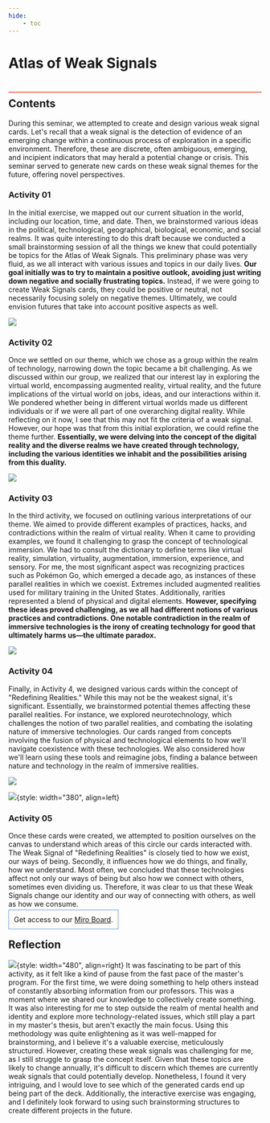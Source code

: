 ```yaml
---
hide:
    - toc
---
```


# Atlas of Weak Signals
<div style="height:2px; background-color: #E17858; margin-top: 40px; margin-bottom: -20px;"></div>

## Contents
During this seminar, we attempted to create and design various weak signal cards. Let's recall that a weak signal is the detection of evidence of an emerging change within a continuous process of exploration in a specific environment. Therefore, these are discrete, often ambiguous, emerging, and incipient indicators that may herald a potential change or crisis. This seminar served to generate new cards on these weak signal themes for the future, offering novel perspectives.

### Activity 01
In the initial exercise, we mapped out our current situation in the world, including our location, time, and date. Then, we brainstormed various ideas in the political, technological, geographical, biological, economic, and social realms. It was quite interesting to do this draft because we conducted a small brainstorming session of all the things we knew that could potentially be topics for the Atlas of Weak Signals. This preliminary phase was very fluid, as we all interact with various issues and topics in our daily lives. **Our goal initially was to try to maintain a positive outlook, avoiding just writing down negative and socially frustrating topics.** Instead, if we were going to create Weak Signals cards, they could be positive or neutral, not necessarily focusing solely on negative themes. Ultimately, we could envision futures that take into account positive aspects as well.

![](../../images\term3\Atlas/work.png)

### Activity 02
Once we settled on our theme, which we chose as a group within the realm of technology, narrowing down the topic became a bit challenging. As we discussed within our group, we realized that our interest lay in exploring the virtual world, encompassing augmented reality, virtual reality, and the future implications of the virtual world on jobs, ideas, and our interactions within it. We pondered whether being in different virtual worlds made us different individuals or if we were all part of one overarching digital reality. While reflecting on it now, I see that this may not fit the criteria of a weak signal. However, our hope was that from this initial exploration, we could refine the theme further. **Essentially, we were delving into the concept of the digital reality and the diverse realms we have created through technology, including the various identities we inhabit and the possibilities arising from this duality.**

![](../../images\term3\Atlas/themes.png)

### Activity 03
In the third activity, we focused on outlining various interpretations of our theme. We aimed to provide different examples of practices, hacks, and contradictions within the realm of virtual reality. When it came to providing examples, we found it challenging to grasp the concept of technological immersion. We had to consult the dictionary to define terms like virtual reality, simulation, virtuality, augmentation, immersion, experience, and sensory. For me, the most significant aspect was recognizing practices such as Pokémon Go, which emerged a decade ago, as instances of these parallel realities in which we coexist. Extremes included augmented realities used for military training in the United States. Additionally, rarities represented a blend of physical and digital elements. **However, specifying these ideas proved challenging, as we all had different notions of various practices and contradictions. One notable contradiction in the realm of immersive technologies is the irony of creating technology for good that ultimately harms us—the ultimate paradox.**

![](../../images\term3\Atlas/Framing.png)

### Activity 04
Finally, in Activity 4, we designed various cards within the concept of "Redefining Realities." While this may not be the weakest signal, it's significant. Essentially, we brainstormed potential themes affecting these parallel realities. For instance, we explored neurotechnology, which challenges the notion of two parallel realities, and combating the isolating nature of immersive technologies. Our cards ranged from concepts involving the fusion of physical and technological elements to how we'll navigate coexistence with these technologies. We also considered how we'll learn using these tools and reimagine jobs, finding a balance between nature and technology in the realm of immersive realities.

![](../../images\term3\Atlas/Cards.png)

![](../../images\term3\Atlas/circle.png){style: width="380", align=left}
### Activity 05


Once these cards were created, we attempted to position ourselves on the canvas to understand which areas of this circle our cards interacted with. The Weak Signal of "Redefining Realities" is closely tied to how we exist, our ways of being. Secondly, it influences how we do things, and finally, how we understand. Most often, we concluded that these technologies affect not only our ways of being but also how we connect with others, sometimes even dividing us. Therefore, it was clear to us that these Weak Signals change our identity and our way of connecting with others, as well as how we consume.

<span style="background-color: #FFFCFA; padding: 10px; border: 1px solid #699ADA;"> Get access to our [Miro Board](https://miro.com/app/board/uXjVKdjPEuY=/).</span>

## Reflection
![](../../images\term3\Atlas\foto.jpg){style: width="480", align=right}
It was fascinating to be part of this activity, as it felt like a kind of pause from the fast pace of the master's program. For the first time, we were doing something to help others instead of constantly absorbing information from our professors. This was a moment where we shared our knowledge to collectively create something. It was also interesting for me to step outside the realm of mental health and identity and explore more technology-related issues, which still play a part in my master's thesis, but aren't exactly the main focus. Using this methodology was quite enlightening as it was well-mapped for brainstorming, and I believe it's a valuable exercise, meticulously structured. However, creating these weak signals was challenging for me, as I still struggle to grasp the concept itself. Given that these topics are likely to change annually, it's difficult to discern which themes are currently weak signals that could potentially develop. Nonetheless, I found it very intriguing, and I would love to see which of the generated cards end up being part of the deck. Additionally, the interactive exercise was engaging, and I definitely look forward to using such brainstorming structures to create different projects in the future.
